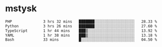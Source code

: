 # mstysk

<!--START_SECTION:waka-->

```txt
PHP              3 hrs 32 mins   ███████░░░░░░░░░░░░░░░░░░   28.33 %
Python           3 hrs 26 mins   ███████░░░░░░░░░░░░░░░░░░   27.60 %
TypeScript       1 hr 44 mins    ███▒░░░░░░░░░░░░░░░░░░░░░   13.92 %
YAML             1 hr 38 mins    ███▒░░░░░░░░░░░░░░░░░░░░░   13.18 %
Bash             33 mins         █░░░░░░░░░░░░░░░░░░░░░░░░   04.50 %
```

<!--END_SECTION:waka-->
